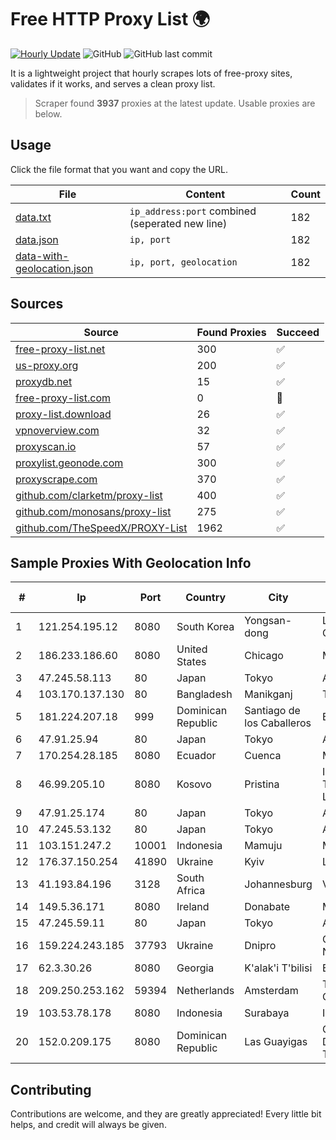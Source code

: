 
# Free HTTP Proxy List 🌍

[![Hourly Update](https://github.com/mertguvencli/http-proxy-list/actions/workflows/main.yml/badge.svg?branch=main)](https://github.com/mertguvencli/http-proxy-list/actions/workflows/main.yml)
![GitHub](https://img.shields.io/github/license/mertguvencli/http-proxy-list)
![GitHub last commit](https://img.shields.io/github/last-commit/mertguvencli/http-proxy-list)

It is a lightweight project that hourly scrapes lots of free-proxy sites, validates if it works, and serves a clean proxy list.


> Scraper found **3937** proxies at the latest update. Usable proxies are below.

## Usage

Click the file format that you want and copy the URL.


|File|Content|Count|
|----|-------|-----|
|[data.txt](https://raw.githubusercontent.com/mertguvencli/http-proxy-list/main/proxy-list/data.txt)|`ip_address:port` combined (seperated new line)|182|
|[data.json](https://raw.githubusercontent.com/mertguvencli/http-proxy-list/main/proxy-list/data.json)|`ip, port`|182|
|[data-with-geolocation.json](https://raw.githubusercontent.com/mertguvencli/http-proxy-list/main/proxy-list/data-with-geolocation.json)|`ip, port, geolocation`|182|

## Sources

|Source|Found Proxies|Succeed|
|------|-------------|-------|
|[free-proxy-list.net](https://free-proxy-list.net)|300|✅|
|[us-proxy.org](https://www.us-proxy.org)|200|✅|
|[proxydb.net](http://proxydb.net)|15|✅|
|[free-proxy-list.com](https://free-proxy-list.com/?page=&port=&type%5B%5D=http&type%5B%5D=https&up_time=0&search=Search)|0|🚫|
|[proxy-list.download](https://www.proxy-list.download/HTTP)|26|✅|
|[vpnoverview.com](https://vpnoverview.com/privacy/anonymous-browsing/free-proxy-servers)|32|✅|
|[proxyscan.io](https://www.proxyscan.io)|57|✅|
|[proxylist.geonode.com](https://proxylist.geonode.com/api/proxy-list?limit=300&page=1&sort_by=lastChecked&sort_type=desc&protocols=http,https)|300|✅|
|[proxyscrape.com](https://api.proxyscrape.com/v2/?request=displayproxies&protocol=http&timeout=10000&country=all&ssl=all&anonymity=all)|370|✅|
|[github.com/clarketm/proxy-list](https://raw.githubusercontent.com/clarketm/proxy-list/master/proxy-list-raw.txt)|400|✅|
|[github.com/monosans/proxy-list](https://raw.githubusercontent.com/monosans/proxy-list/main/proxies/http.txt)|275|✅|
|[github.com/TheSpeedX/PROXY-List](https://raw.githubusercontent.com/TheSpeedX/PROXY-List/master/http.txt)|1962|✅|


## Sample Proxies With Geolocation Info

|#|Ip|Port|Country|City|Internet Service Provider|
|-|--|----|-------|----|-------------------------|
|1|121.254.195.12|8080|South Korea|Yongsan-dong|LG DACOM Corporation|
|2|186.233.186.60|8080|United States|Chicago|Maxihost LTDA|
|3|47.245.58.113|80|Japan|Tokyo|Alibaba.com LLC|
|4|103.170.137.130|80|Bangladesh|Manikganj|Touhedul Islam|
|5|181.224.207.18|999|Dominican Republic|Santiago de los Caballeros|BW TELECOM|
|6|47.91.25.94|80|Japan|Tokyo|Alibaba.com LLC|
|7|170.254.28.185|8080|Ecuador|Cuenca|María Teresa Vivar|
|8|46.99.205.10|8080|Kosovo|Pristina|IPKO Telecommunications LLC|
|9|47.91.25.174|80|Japan|Tokyo|Alibaba.com LLC|
|10|47.245.53.132|80|Japan|Tokyo|Alibaba.com LLC|
|11|103.151.247.2|10001|Indonesia|Mamuju|MANAKARRANET|
|12|176.37.150.254|41890|Ukraine|Kyiv|Lanet Network|
|13|41.193.84.196|3128|South Africa|Johannesburg|Vox Telecom|
|14|149.5.36.171|8080|Ireland|Donabate|Model Telecom Ltd|
|15|47.245.59.11|80|Japan|Tokyo|Alibaba.com LLC|
|16|159.224.243.185|37793|Ukraine|Dnipro|Content Delivery Network LTD|
|17|62.3.30.26|8080|Georgia|K'alak'i T'bilisi|Enbinet Ltd.|
|18|209.250.253.162|59394|Netherlands|Amsterdam|The Constant Company|
|19|103.53.78.178|8080|Indonesia|Surabaya|INTI|
|20|152.0.209.175|8080|Dominican Republic|Las Guayigas|Compañía Dominicana de Teléfonos S. A.|



## Contributing

Contributions are welcome, and they are greatly appreciated! Every
little bit helps, and credit will always be given.

